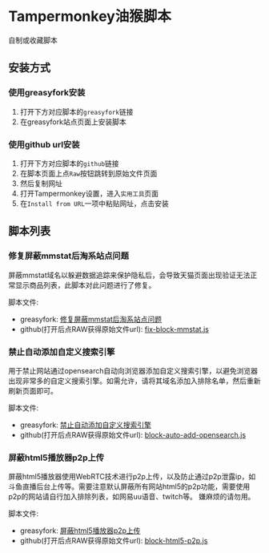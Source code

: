 # Tampermonkey油猴脚本

自制或收藏脚本

## 安装方式

### 使用greasyfork安装

1. 打开下方对应脚本的`greasyfork`链接
2. 在greasyfork站点页面上安装脚本

### 使用github url安装

1. 打开下方对应脚本的`github`链接
2. 在脚本页面上点`Raw`按钮跳转到原始文件页面
3. 然后复制网址
4. 打开Tampermonkey设置，进入`实用工具`页面
5. 在`Install from URL`一项中粘贴网址，点击安装

## 脚本列表

### 修复屏蔽mmstat后淘系站点问题

屏蔽mmstat域名以躲避数据追踪来保护隐私后，会导致天猫页面出现验证无法正常显示商品列表，此脚本对此问题进行了修复。

脚本文件:

- greasyfork: [修复屏蔽mmstat后淘系站点问题](https://greasyfork.org/zh-CN/scripts/417225-%E4%BF%AE%E5%A4%8D%E5%B1%8F%E8%94%BDmmstat%E5%90%8E%E6%B7%98%E7%B3%BB%E7%AB%99%E7%82%B9%E9%97%AE%E9%A2%98)
- github(打开后点RAW获得原始文件url): [fix-block-mmstat.js](./fix-block-mmstat.js)

### 禁止自动添加自定义搜索引擎

用于禁止网站通过opensearch自动向浏览器添加自定义搜索引擎，以避免浏览器出现非常多的自定义搜索引擎。如需允许，请将其域名添加入排除名单，然后重新刷新页面即可。

脚本文件:

- greasyfork: [禁止自动添加自定义搜索引擎](https://greasyfork.org/zh-CN/scripts/417217-%E7%A6%81%E6%AD%A2%E8%87%AA%E5%8A%A8%E6%B7%BB%E5%8A%A0%E8%87%AA%E5%AE%9A%E4%B9%89%E6%90%9C%E7%B4%A2%E5%BC%95%E6%93%8E)
- github(打开后点RAW获得原始文件url): [block-auto-add-opensearch.js](./block-auto-add-opensearch.js)

### 屏蔽html5播放器p2p上传

屏蔽html5播放器使用WebRTC技术进行p2p上传，以及防止通过p2p泄露ip，如斗鱼直播后台上传等。需要注意默认屏蔽所有网站html5的p2p功能，需要使用p2p的网站请自行加入排除列表，如网易uu语音、twitch等。
嫌麻烦的请勿用。

脚本文件:

- greasyfork: [屏蔽html5播放器p2p上传](https://greasyfork.org/zh-CN/scripts/417216-%E5%B1%8F%E8%94%BDhtml5%E6%92%AD%E6%94%BE%E5%99%A8p2p%E4%B8%8A%E4%BC%A0)
- github(打开后点RAW获得原始文件url): [block-html5-p2p.js](./block-html5-p2p.js)

